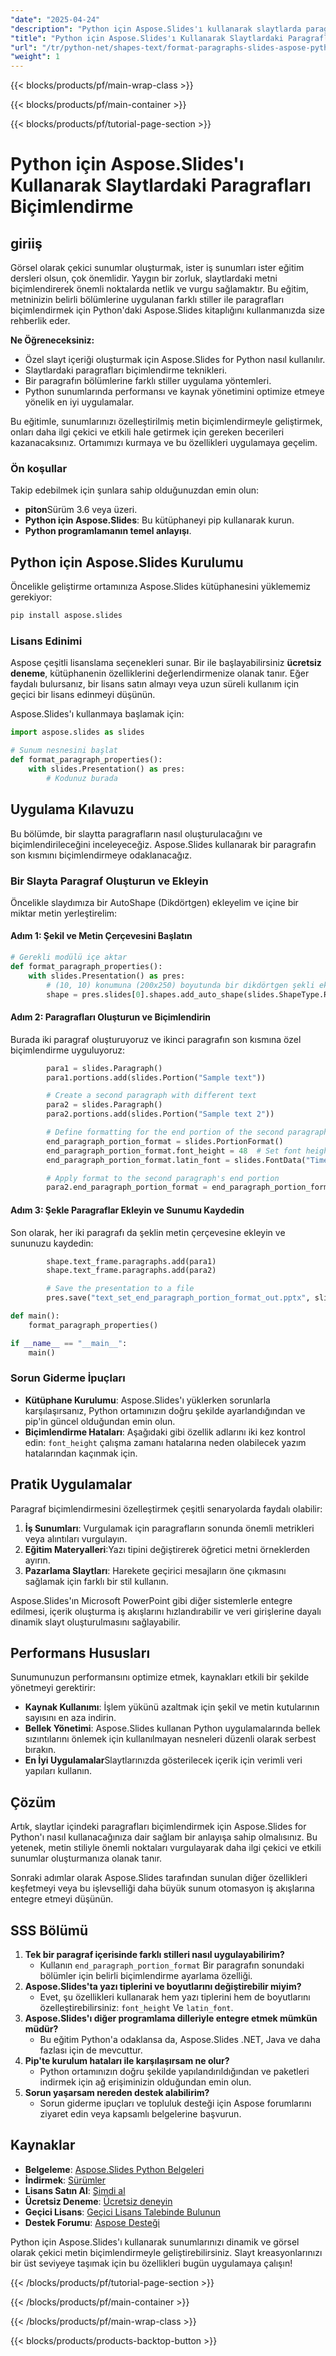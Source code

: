 ```yaml
---
"date": "2025-04-24"
"description": "Python için Aspose.Slides'ı kullanarak slaytlarda paragraf oluşturmayı ve biçimlendirmeyi öğrenin. Özel metin stiliyle sunumlarınızı geliştirin."
"title": "Python için Aspose.Slides'ı Kullanarak Slaytlardaki Paragrafları Biçimlendirme"
"url": "/tr/python-net/shapes-text/format-paragraphs-slides-aspose-python/"
"weight": 1
---
```


{{< blocks/products/pf/main-wrap-class >}}

{{< blocks/products/pf/main-container >}}

{{< blocks/products/pf/tutorial-page-section >}}
# Python için Aspose.Slides'ı Kullanarak Slaytlardaki Paragrafları Biçimlendirme

## giriiş

Görsel olarak çekici sunumlar oluşturmak, ister iş sunumları ister eğitim dersleri olsun, çok önemlidir. Yaygın bir zorluk, slaytlardaki metni biçimlendirerek önemli noktalarda netlik ve vurgu sağlamaktır. Bu eğitim, metninizin belirli bölümlerine uygulanan farklı stiller ile paragrafları biçimlendirmek için Python'daki Aspose.Slides kitaplığını kullanmanızda size rehberlik eder.

**Ne Öğreneceksiniz:**
- Özel slayt içeriği oluşturmak için Aspose.Slides for Python nasıl kullanılır.
- Slaytlardaki paragrafları biçimlendirme teknikleri.
- Bir paragrafın bölümlerine farklı stiller uygulama yöntemleri.
- Python sunumlarında performansı ve kaynak yönetimini optimize etmeye yönelik en iyi uygulamalar.

Bu eğitimle, sunumlarınızı özelleştirilmiş metin biçimlendirmeyle geliştirmek, onları daha ilgi çekici ve etkili hale getirmek için gereken becerileri kazanacaksınız. Ortamımızı kurmaya ve bu özellikleri uygulamaya geçelim.

### Ön koşullar

Takip edebilmek için şunlara sahip olduğunuzdan emin olun:
- **piton**Sürüm 3.6 veya üzeri.
- **Python için Aspose.Slides**: Bu kütüphaneyi pip kullanarak kurun.
- **Python programlamanın temel anlayışı**.

## Python için Aspose.Slides Kurulumu

Öncelikle geliştirme ortamınıza Aspose.Slides kütüphanesini yüklememiz gerekiyor:

```bash
pip install aspose.slides
```

### Lisans Edinimi

Aspose çeşitli lisanslama seçenekleri sunar. Bir ile başlayabilirsiniz **ücretsiz deneme**, kütüphanenin özelliklerini değerlendirmenize olanak tanır. Eğer faydalı bulursanız, bir lisans satın almayı veya uzun süreli kullanım için geçici bir lisans edinmeyi düşünün.

Aspose.Slides'ı kullanmaya başlamak için:

```python
import aspose.slides as slides

# Sunum nesnesini başlat
def format_paragraph_properties():
    with slides.Presentation() as pres:
        # Kodunuz burada
```

## Uygulama Kılavuzu

Bu bölümde, bir slaytta paragrafların nasıl oluşturulacağını ve biçimlendirileceğini inceleyeceğiz. Aspose.Slides kullanarak bir paragrafın son kısmını biçimlendirmeye odaklanacağız.

### Bir Slayta Paragraf Oluşturun ve Ekleyin

Öncelikle slaydımıza bir AutoShape (Dikdörtgen) ekleyelim ve içine bir miktar metin yerleştirelim:

#### Adım 1: Şekil ve Metin Çerçevesini Başlatın

```python
# Gerekli modülü içe aktar
def format_paragraph_properties():
    with slides.Presentation() as pres:
        # (10, 10) konumuna (200x250) boyutunda bir dikdörtgen şekli ekleyin
        shape = pres.slides[0].shapes.add_auto_shape(slides.ShapeType.RECTANGLE, 10, 10, 200, 250)
```

#### Adım 2: Paragrafları Oluşturun ve Biçimlendirin

Burada iki paragraf oluşturuyoruz ve ikinci paragrafın son kısmına özel biçimlendirme uyguluyoruz:

```python        # Create first paragraph with sample text
        para1 = slides.Paragraph()
        para1.portions.add(slides.Portion("Sample text"))

        # Create a second paragraph with different text
        para2 = slides.Paragraph()
        para2.portions.add(slides.Portion("Sample text 2"))

        # Define formatting for the end portion of the second paragraph
        end_paragraph_portion_format = slides.PortionFormat()
        end_paragraph_portion_format.font_height = 48  # Set font height to 48 units
        end_paragraph_portion_format.latin_font = slides.FontData("Times New Roman")  # Set font type

        # Apply format to the second paragraph's end portion
        para2.end_paragraph_portion_format = end_paragraph_portion_format
```

#### Adım 3: Şekle Paragraflar Ekleyin ve Sunumu Kaydedin

Son olarak, her iki paragrafı da şeklin metin çerçevesine ekleyin ve sununuzu kaydedin:

```python        # Add paragraphs to the text frame of the shape
        shape.text_frame.paragraphs.add(para1)
        shape.text_frame.paragraphs.add(para2)

        # Save the presentation to a file
        pres.save("text_set_end_paragraph_portion_format_out.pptx", slides.export.SaveFormat.PPTX)

def main():
    format_paragraph_properties()

if __name__ == "__main__":
    main()
```

### Sorun Giderme İpuçları

- **Kütüphane Kurulumu**: Aspose.Slides'ı yüklerken sorunlarla karşılaşırsanız, Python ortamınızın doğru şekilde ayarlandığından ve pip'in güncel olduğundan emin olun.
- **Biçimlendirme Hataları**: Aşağıdaki gibi özellik adlarını iki kez kontrol edin: `font_height` çalışma zamanı hatalarına neden olabilecek yazım hatalarından kaçınmak için.

## Pratik Uygulamalar

Paragraf biçimlendirmesini özelleştirmek çeşitli senaryolarda faydalı olabilir:

1. **İş Sunumları**: Vurgulamak için paragrafların sonunda önemli metrikleri veya alıntıları vurgulayın.
2. **Eğitim Materyalleri**:Yazı tipini değiştirerek öğretici metni örneklerden ayırın.
3. **Pazarlama Slaytları**: Harekete geçirici mesajların öne çıkmasını sağlamak için farklı bir stil kullanın.

Aspose.Slides'ın Microsoft PowerPoint gibi diğer sistemlerle entegre edilmesi, içerik oluşturma iş akışlarını hızlandırabilir ve veri girişlerine dayalı dinamik slayt oluşturulmasını sağlayabilir.

## Performans Hususları

Sunumunuzun performansını optimize etmek, kaynakları etkili bir şekilde yönetmeyi gerektirir:

- **Kaynak Kullanımı**: İşlem yükünü azaltmak için şekil ve metin kutularının sayısını en aza indirin.
- **Bellek Yönetimi**: Aspose.Slides kullanan Python uygulamalarında bellek sızıntılarını önlemek için kullanılmayan nesneleri düzenli olarak serbest bırakın.
- **En İyi Uygulamalar**Slaytlarınızda gösterilecek içerik için verimli veri yapıları kullanın.

## Çözüm

Artık, slaytlar içindeki paragrafları biçimlendirmek için Aspose.Slides for Python'ı nasıl kullanacağınıza dair sağlam bir anlayışa sahip olmalısınız. Bu yetenek, metin stiliyle önemli noktaları vurgulayarak daha ilgi çekici ve etkili sunumlar oluşturmanıza olanak tanır.

Sonraki adımlar olarak Aspose.Slides tarafından sunulan diğer özellikleri keşfetmeyi veya bu işlevselliği daha büyük sunum otomasyon iş akışlarına entegre etmeyi düşünün.

## SSS Bölümü

1. **Tek bir paragraf içerisinde farklı stilleri nasıl uygulayabilirim?**
   - Kullanın `end_paragraph_portion_format` Bir paragrafın sonundaki bölümler için belirli biçimlendirme ayarlama özelliği.
2. **Aspose.Slides'ta yazı tiplerini ve boyutlarını değiştirebilir miyim?**
   - Evet, şu özellikleri kullanarak hem yazı tiplerini hem de boyutlarını özelleştirebilirsiniz: `font_height` Ve `latin_font`.
3. **Aspose.Slides'ı diğer programlama dilleriyle entegre etmek mümkün müdür?**
   - Bu eğitim Python'a odaklansa da, Aspose.Slides .NET, Java ve daha fazlası için de mevcuttur.
4. **Pip'te kurulum hataları ile karşılaşırsam ne olur?**
   - Python ortamınızın doğru şekilde yapılandırıldığından ve paketleri indirmek için ağ erişiminizin olduğundan emin olun.
5. **Sorun yaşarsam nereden destek alabilirim?**
   - Sorun giderme ipuçları ve topluluk desteği için Aspose forumlarını ziyaret edin veya kapsamlı belgelerine başvurun.

## Kaynaklar
- **Belgeleme**: [Aspose.Slides Python Belgeleri](https://reference.aspose.com/slides/python-net/)
- **İndirmek**: [Sürümler](https://releases.aspose.com/slides/python-net/)
- **Lisans Satın Al**: [Şimdi al](https://purchase.aspose.com/buy)
- **Ücretsiz Deneme**: [Ücretsiz deneyin](https://releases.aspose.com/slides/python-net/)
- **Geçici Lisans**: [Geçici Lisans Talebinde Bulunun](https://purchase.aspose.com/temporary-license/)
- **Destek Forumu**: [Aspose Desteği](https://forum.aspose.com/c/slides/11)

Python için Aspose.Slides'ı kullanarak sunumlarınızı dinamik ve görsel olarak çekici metin biçimlendirmeyle geliştirebilirsiniz. Slayt kreasyonlarınızı bir üst seviyeye taşımak için bu özellikleri bugün uygulamaya çalışın!

{{< /blocks/products/pf/tutorial-page-section >}}

{{< /blocks/products/pf/main-container >}}

{{< /blocks/products/pf/main-wrap-class >}}

{{< blocks/products/products-backtop-button >}}